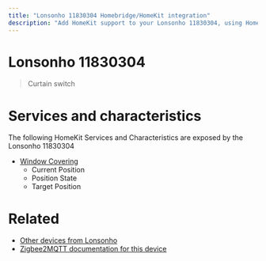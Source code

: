```yaml
---
title: "Lonsonho 11830304 Homebridge/HomeKit integration"
description: "Add HomeKit support to your Lonsonho 11830304, using Homebridge, Zigbee2MQTT and homebridge-z2m."
---
```

<!---
This file has been GENERATED using src/docgen/docgen.ts
DO NOT EDIT THIS FILE MANUALLY!
-->
# Lonsonho 11830304
> Curtain switch


# Services and characteristics
The following HomeKit Services and Characteristics are exposed by
the Lonsonho 11830304

* [Window Covering](../../cover.md)
  * Current Position
  * Position State
  * Target Position


# Related
* [Other devices from Lonsonho](../index.md#lonsonho)
* [Zigbee2MQTT documentation for this device](https://www.zigbee2mqtt.io/devices/11830304.html)